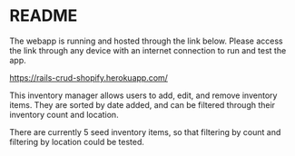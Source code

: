 # README
The webapp is running and hosted through the link below.
Please access the link through any device with an internet connection to run and test the app. 

https://rails-crud-shopify.herokuapp.com/

This inventory manager allows users to add, edit, and remove inventory items.
They are sorted by date added, and can be filtered through their inventory count and location. 

There are currently 5 seed inventory items, so that filtering by count and filtering by location could be tested.
